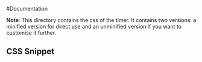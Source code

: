 #Documentation

**Note**: This directory contains the css of the timer. It contains two versions: a minified version for direct use and an unminified version if you want to customise it further.

## CSS Snippet
